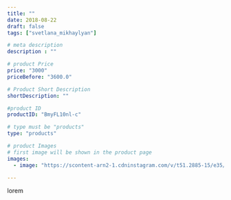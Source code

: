 ```yaml
---
title: ""
date: 2018-08-22
draft: false
tags: ["svetlana_mikhaylyan"]

# meta description
description : ""

# product Price
price: "3000"
priceBefore: "3600.0"

# Product Short Description
shortDescription: ""

#product ID
productID: "BmyFL10nl-c"

# type must be "products"
type: "products"

# product Images
# first image will be shown in the product page
images:
  - image: "https://scontent-arn2-1.cdninstagram.com/v/t51.2885-15/e35/39275664_526187611141971_5758957639585234944_n.jpg?se=7&tp=1&_nc_ht=scontent-arn2-1.cdninstagram.com&_nc_cat=103&_nc_ohc=RM7f8ZAg9a8AX-pm9gI&ccb=7-4&oh=f7f59cde4a23416cfc513a9a187529f7&oe=6082ADA7&_nc_sid=86f79a&ig_cache_key=MTg1MTU2NTIwMDc0MDYwNTg1Mg%3D%3D.2-ccb7-4"

---
```

lorem
